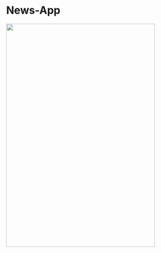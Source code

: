 # News-App
<!-- ![image](https://user-images.githubusercontent.com/99315395/174318043-09d861e6-3e0b-4516-8a4c-e618509f1010.png) -->
<img src="https://user-images.githubusercontent.com/99315395/174318043-09d861e6-3e0b-4516-8a4c-e618509f1010.png" width="400" height="600"> 
